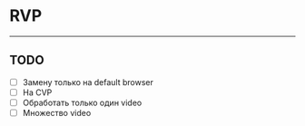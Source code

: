 # RVP

---
## TODO
- [ ] Замену только на default browser
- [ ] На CVP
- [ ] Обработать только один video
- [ ] Множество video

